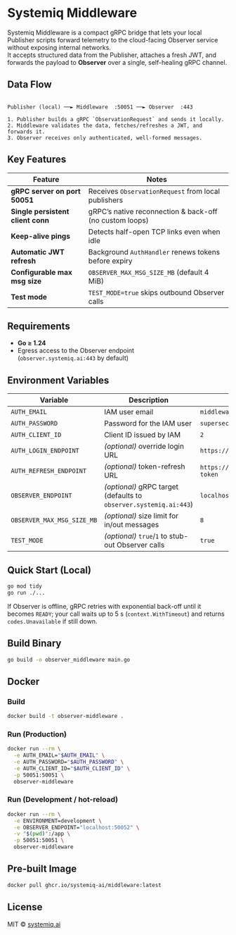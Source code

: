 # Systemiq Middleware

Systemiq Middleware is a compact gRPC bridge that lets your local Publisher
scripts forward telemetry to the cloud-facing Observer service without exposing
internal networks.  
It accepts structured data from the Publisher, attaches a fresh JWT, and
forwards the payload to **Observer** over a single, self-healing gRPC channel.

## Data Flow

```

Publisher (local) ──► Middleware  :50051 ──► Observer  :443

1. Publisher builds a gRPC `ObservationRequest` and sends it locally.
2. Middleware validates the data, fetches/refreshes a JWT, and forwards it.
3. Observer receives only authenticated, well-formed messages.

````

## Key Features

| Feature | Notes |
|---------|-------|
| **gRPC server on port 50051** | Receives `ObservationRequest` from local publishers |
| **Single persistent client conn** | gRPC’s native reconnection & back-off (no custom loops) |
| **Keep-alive pings** | Detects half-open TCP links even when idle |
| **Automatic JWT refresh** | Background `AuthHandler` renews tokens before expiry |
| **Configurable max msg size** | `OBSERVER_MAX_MSG_SIZE_MB` (default 4 MiB) |
| **Test mode** | `TEST_MODE=true` skips outbound Observer calls |

## Requirements

* **Go ≥ 1.24**
* Egress access to the Observer endpoint  
  (`observer.systemiq.ai:443` by default)

## Environment Variables

| Variable | Description | Example |
|----------|-------------|---------|
| `AUTH_EMAIL` | IAM user email | `middleware@systemiq.ai` |
| `AUTH_PASSWORD` | Password for the IAM user | `supersecret` |
| `AUTH_CLIENT_ID` | Client ID issued by IAM | `2` |
| `AUTH_LOGIN_ENDPOINT` | *(optional)* override login URL | `https://api.systemiq.ai/auth/login` |
| `AUTH_REFRESH_ENDPOINT` | *(optional)* token-refresh URL | `https://api.systemiq.ai/auth/refresh-token` |
| `OBSERVER_ENDPOINT` | *(optional)* gRPC target (defaults to `observer.systemiq.ai:443`) | `localhost:50052` |
| `OBSERVER_MAX_MSG_SIZE_MB` | *(optional)* size limit for in/out messages | `8` |
| `TEST_MODE` | *(optional)* `true`/`1` to stub-out Observer calls | `true` |

## Quick Start (Local)

```bash
go mod tidy
go run ./...
````

If Observer is offline, gRPC retries with exponential back-off until it becomes
`READY`; your call waits up to 5 s (`context.WithTimeout`) and returns
`codes.Unavailable` if still down.

## Build Binary

```bash
go build -o observer_middleware main.go
```

## Docker

### Build

```bash
docker build -t observer-middleware .
```

### Run (Production)

```bash
docker run --rm \
  -e AUTH_EMAIL="$AUTH_EMAIL" \
  -e AUTH_PASSWORD="$AUTH_PASSWORD" \
  -e AUTH_CLIENT_ID="$AUTH_CLIENT_ID" \
  -p 50051:50051 \
  observer-middleware
```

### Run (Development / hot-reload)

```bash
docker run --rm \
  -e ENVIRONMENT=development \
  -e OBSERVER_ENDPOINT="localhost:50052" \
  -v "$(pwd)":/app \
  -p 50051:50051 \
  observer-middleware
```

## Pre-built Image

```bash
docker pull ghcr.io/systemiq-ai/middleware:latest
```

## License

MIT © [systemiq.ai](https://systemiq.ai)
